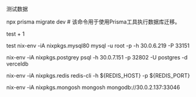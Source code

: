 
测试数据

npx prisma migrate dev # 该命令用于使用Prisma工具执行数据库迁移。


test + 1

test
nix-env -iA nixpkgs.mysql80
mysql -u root -p -h 30.0.6.219 -P 33151

nix-env -iA nixpkgs.postgrey
psql -h 30.0.7.151 -p 32802 -U postgres -d verceldb

nix-env -iA nixpkgs.redis
redis-cli -h ${REDIS_HOST} -p ${REDIS_PORT}

nix-env -iA nixpkgs.mongosh
mongosh mongodb://30.0.2.137:33046